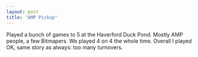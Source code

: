 ```yaml
---
layout: post
title: "AMP Pickup"
---
```


Played a bunch of games to 5 at the Haverford Duck Pond. Mostly AMP people, a few Bitmapers. We played 4 on 4 the whole time. Overall I played OK, same story as always: too many turnovers. 
